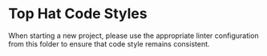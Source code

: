 # Top Hat Code Styles

When starting a new project, please use the appropriate linter configuration from this folder to ensure that code style remains consistent.
